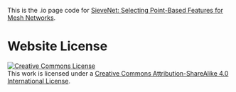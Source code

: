 
This is the .io page code for [SieveNet: Selecting Point-Based Features for Mesh Networks](https://github.com/nagisa-eevee/sievenet).

<!-- # Nerfies
If you find Nerfies useful for your work please cite:
```


``` -->

# Website License
<a rel="license" href="http://creativecommons.org/licenses/by-sa/4.0/"><img alt="Creative Commons License" style="border-width:0" src="https://i.creativecommons.org/l/by-sa/4.0/88x31.png" /></a><br />This work is licensed under a <a rel="license" href="http://creativecommons.org/licenses/by-sa/4.0/">Creative Commons Attribution-ShareAlike 4.0 International License</a>.
